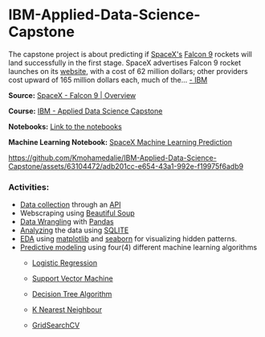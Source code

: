 # IBM-Applied-Data-Science-Capstone
The capstone project is about predicting if [SpaceX's](https://www.spacex.com/) [Falcon 9](https://en.wikipedia.org/wiki/Falcon_9) rockets will land successfully in the first stage.
SpaceX advertises Falcon 9 rocket launches on its [website](https://www.spacex.com/vehicles/falcon-9/), with a cost of 62 million dollars; other providers cost upward of 165 million dollars each, much of the...
               [- IBM](https://www.ibm.com/us-en?ar=1)



**Source:** [SpaceX - Falcon 9 | Overview](https://www.youtube.com/watch?v=Z4TXCZG_NEY)

**Course:** [IBM - Applied Data Science Capstone](https://www.coursera.org/learn/applied-data-science-capstone)

**Notebooks:** [Link to the notebooks]()

**Machine Learning Notebook:** [SpaceX Machine Learning Prediction]()

          

https://github.com/Kmohamedalie/IBM-Applied-Data-Science-Capstone/assets/63104472/adb201cc-e654-43a1-992e-f19975f6adb9



<!--https://github.com/Kmohamedalie/IBM-Applied-Data-Science-Capstone/assets/63104472/686c3284-11bc-47bc-99d4-57a291fad7dc-->







### Activities:
*  [Data collection]() through an [API](https://en.wikipedia.org/wiki/API)
*  Webscraping using [Beautiful Soup](https://tedboy.github.io/bs4_doc/2_installation.html)
*  [Data Wrangling]() with  [Pandas](https://pandas.pydata.org/)
*  [Analyzing]() the data using [SQLITE](https://docs.python.org/3/library/sqlite3.html)
*  [EDA]() using [matplotlib](https://matplotlib.org/) and [seaborn](https://seaborn.pydata.org/) for visualizing hidden patterns.
*  [Predictive modeling]() using four(4) different machine learning algorithms
      - [Logistic Regression](https://scikit-learn.org/stable/modules/generated/sklearn.linear_model.LogisticRegression.html)
  
      - [Support Vector Machine](https://scikit-learn.org/stable/modules/svm.html)
  
      - [Decision Tree Algorithm](https://scikit-learn.org/stable/modules/tree.html)
  
      - [K Nearest Neighbour](https://scikit-learn.org/stable/modules/generated/sklearn.neighbors.KNeighborsClassifier.html)
  
      - [GridSearchCV](https://scikit-learn.org/stable/modules/generated/sklearn.model_selection.GridSearchCV.html)
  
